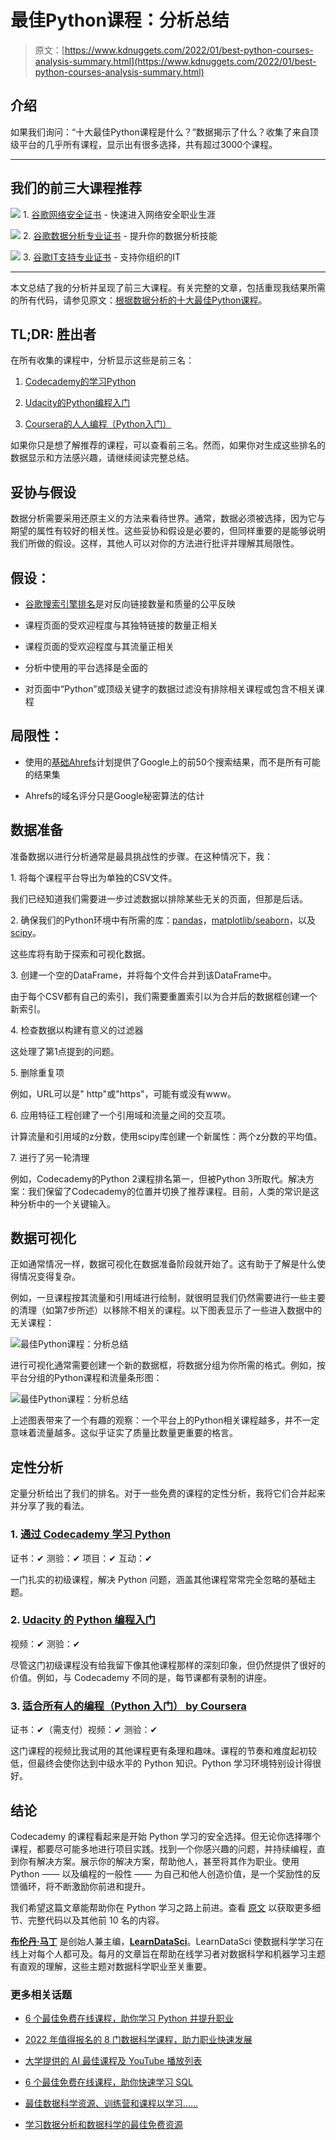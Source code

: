# 最佳Python课程：分析总结

> 原文：[https://www.kdnuggets.com/2022/01/best-python-courses-analysis-summary.html](https://www.kdnuggets.com/2022/01/best-python-courses-analysis-summary.html)

## 介绍

如果我们询问：“十大最佳Python课程是什么？”数据揭示了什么？收集了来自顶级平台的几乎所有课程，显示出有很多选择，共有超过3000个课程。

* * *

## 我们的前三大课程推荐

![](../Images/0244c01ba9267c002ef39d4907e0b8fb.png) 1\. [谷歌网络安全证书](https://www.kdnuggets.com/google-cybersecurity) - 快速进入网络安全职业生涯

![](../Images/e225c49c3c91745821c8c0368bf04711.png) 2\. [谷歌数据分析专业证书](https://www.kdnuggets.com/google-data-analytics) - 提升你的数据分析技能

![](../Images/0244c01ba9267c002ef39d4907e0b8fb.png) 3\. [谷歌IT支持专业证书](https://www.kdnuggets.com/google-itsupport) - 支持你组织的IT

* * *

本文总结了我的分析并呈现了前三大课程。有关完整的文章，包括重现我结果所需的所有代码，请参见原文：[根据数据分析的十大最佳Python课程](https://www.learndatasci.com/best-python-courses/)。

## TL;DR: 胜出者

在所有收集的课程中，分析显示这些是前三名：

1.  [Codecademy的学习Python](https://www.learndatasci.com/out/codecademy-learn-python-3/)

1.  [Udacity的Python编程入门](https://www.learndatasci.com/out/udacity-introduction-python-programming/)

1.  [Coursera的人人编程（Python入门）](https://www.learndatasci.com/out/coursera-programming-everybody-getting-started-python/)

如果你只是想了解推荐的课程，可以查看前三名。然而，如果你对生成这些排名的数据显示和方法感兴趣，请继续阅读完整总结。

## 妥协与假设

数据分析需要采用还原主义的方法来看待世界。通常，数据必须被选择，因为它与期望的属性有较好的相关性。这些妥协和假设是必要的，但同样重要的是能够说明我们所做的假设。这样，其他人可以对你的方法进行批评并理解其局限性。

## 假设：

+   [谷歌搜索引擎排名](http://infolab.stanford.edu/~backrub/google.html)是对反向链接数量和质量的公平反映

+   课程页面的受欢迎程度与其独特链接的数量正相关

+   课程页面的受欢迎程度与其流量正相关

+   分析中使用的平台选择是全面的

+   对页面中“Python”或顶级关键字的数据过滤没有排除相关课程或包含不相关课程

## 局限性：

+   使用的[基础Ahrefs](https://ahrefs.com/)计划提供了Google上的前50个搜索结果，而不是所有可能的结果集

+   Ahrefs的域名评分只是Google秘密算法的估计

## 数据准备

准备数据以进行分析通常是最具挑战性的步骤。在这种情况下，我：

1\. 将每个课程平台导出为单独的CSV文件。

我们已经知道我们需要进一步过滤数据以排除某些无关的页面，但那是后话。

2\. 确保我们的Python环境中有所需的库：[pandas](https://www.learndatasci.com/tutorials/python-pandas-tutorial-complete-introduction-for-beginners/)，[matplotlib/seaborn](/2021/02/stunning-visualizations-using-python.html)，以及[scipy](https://docs.scipy.org/doc/scipy/getting_started.html)。

这些库将有助于探索和可视化数据。

3\. 创建一个空的DataFrame，并将每个文件合并到该DataFrame中。

由于每个CSV都有自己的索引，我们需要重置索引以为合并后的数据框创建一个新索引。

4\. 检查数据以构建有意义的过滤器

这处理了第1点提到的问题。

5\. 删除重复项

例如，URL可以是" http"或"https"，可能有或没有www。

6\. 应用特征工程创建了一个引用域和流量之间的交互项。

计算流量和引用域的z分数，使用scipy库创建一个新属性：两个z分数的平均值。

7\. 进行了另一轮清理

例如，Codecademy的Python 2课程排名第一，但被Python 3所取代。解决方案：我们保留了Codecademy的位置并切换了推荐课程。目前，人类的常识是这种分析中的一个关键输入。

## 数据可视化

正如通常情况一样，数据可视化在数据准备阶段就开始了。这有助于了解是什么使得情况变得复杂。

例如，一旦课程按其流量和引用域进行绘制，就很明显我们仍然需要进行一些主要的清理（如第7步所述）以移除不相关的课程。以下图表显示了一些进入数据中的无关课程：

![最佳Python课程：分析总结](../Images/f7f87fed325982d45e10de038b593779.png)

进行可视化通常需要创建一个新的数据框，将数据分组为你所需的格式。例如，按平台分组的Python课程和流量条形图：

![最佳Python课程：分析总结](../Images/02c582b448836d32bf36004acb0bd515.png)

上述图表带来了一个有趣的观察：一个平台上的Python相关课程越多，并不一定意味着流量越多。这似乎证实了质量比数量更重要的格言。

## 定性分析

定量分析给出了我们的排名。对于一些免费的课程的定性分析，我将它们合并起来并分享了我的看法。

### 1\. [通过 Codecademy 学习 Python](https://www.learndatasci.com/out/codecademy-learn-python-3/)

证书：✔ 测验：✔ 项目：✔ 互动：✔

一门扎实的初级课程，解决 Python 问题，涵盖其他课程常常完全忽略的基础主题。

### 2\. [Udacity 的 Python 编程入门](https://www.learndatasci.com/out/udacity-introduction-python-programming/)

视频：✔ 测验：✔

尽管这门初级课程没有给我留下像其他课程那样的深刻印象，但仍然提供了很好的价值。例如，与 Codecademy 不同的是，每节课都有录制的讲座。

### 3\. [适合所有人的编程（Python 入门） by Coursera](https://www.learndatasci.com/out/coursera-programming-everybody-getting-started-python/)

证书：✔（需支付）视频：✔ 测验：✔

这门课程的视频比我试用的其他课程更有条理和趣味。课程的节奏和难度起初较低，但最终会使你达到中级水平的 Python 知识。Python 学习环境特别设计得很好。

## 结论

Codecademy 的课程看起来是开始 Python 学习的安全选择。但无论你选择哪个课程，都要尽可能多地进行项目实践。找到一个你感兴趣的问题，并持续编程，直到你有解决方案。展示你的解决方案，帮助他人，甚至将其作为职业。使用 Python —— 以及编程的一般性 —— 为自己和他人创造价值，是一个奖励性的反馈循环，将不断激励你前进和提升。

我们希望这篇文章能帮助你在 Python 学习之路上前进。查看 [原文](https://www.learndatasci.com/best-python-courses/) 以获取更多细节、完整代码以及其他前 10 名的内容。

**[布伦丹·马丁](https://www.linkedin.com/in/brendanreecemartin/)** 是创始人兼主编，[**LearnDataSci**](https://www.learndatasci.com/)。LearnDataSci 使数据科学学习在线上对每个人都可及。每月的文章旨在帮助在线学习者对数据科学和机器学习主题有直观的理解，这些主题对数据科学职业至关重要。

### 更多相关话题

+   [6 个最佳免费在线课程，助你学习 Python 并提升职业](https://www.kdnuggets.com/2022/11/corise-6-best-free-online-courses-python-boost-career.html)

+   [2022 年值得报名的 8 门数据科学课程，助力职业快速发展](https://www.kdnuggets.com/2022/02/scaler-8-best-data-science-courses-enroll-2022-steep-career-advancement.html)

+   [大学提供的 AI 最佳课程及 YouTube 播放列表](https://www.kdnuggets.com/2023/08/best-courses-ai-universities-youtube-playlists.html)

+   [6 个最佳免费在线课程，助你快速学习 SQL](https://www.kdnuggets.com/2022/10/corise-6-best-free-online-courses-jumpstart-learning-sql.html)

+   [最佳数据科学资源、训练营和课程以学习……](https://www.kdnuggets.com/2023/12/springboard-best-data-science-resources-bootcamp-courses-learn-data-science-new-year)

+   [学习数据分析和数据科学的最佳免费资源](https://www.kdnuggets.com/2024/03/365datascience-best-free-resources-learn-data-analysis-data-science)
